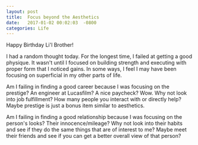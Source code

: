 ```yaml
---
layout: post
title:  Focus beyond the Aesthetics
date:   2017-01-02 00:02:03  -0800
categories: Life
---
```



Happy Birthday Li'l Brother!  

I had a random thought today. For the longest time, I failed at getting a good 
physique. It wasn't until I focused on building strength and executing
with proper form that I noticed gains. In some ways, I feel I may have been 
focusing on superficial in my other parts of life. 

Am I failing in finding a good career because I was focusing on the prestige? 
An engineer at Lucasfilm? A nice paycheck? Wow. Why not look into job fulfillment? How many people 
you interact with or directly help? Maybe prestige is just a bonus item similar 
to aesthetics. 

Am I failing in finding a good relationship because I was focusing on the person's looks?
Their innocence/mileage? Why not look into their habits and see if they do the same
things that are of interest to me? Maybe meet their friends and see
if you can get a better overall view of that person?